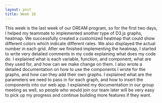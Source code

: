 ```yaml
---
layout: post
title: Week 10
---
```


This week is the last week of our DREAM program, so for the first two days, I helped my teammate to implemented another type of D3.js graphs, heatmap. We successfully created a customized heatmap that could show different colors which indicate different rates. We also displayed the actual number in each grid. After we finished implementing the heatmap, I started to write very detailed comments in my code explaining what does my code do. I explained what is each variable, function, and component, what are they used for, and how can we make change on them. I also wrote a detailed documentation on how to use the components I wrote for the graphs, and how can they add their own graphs. I explained what are the parameters we need to pass in for each graph, and how to insert the components into our web app. I explained my documentation in our group meeting as well, so people who would join our team later will be very easy to pick up my progress and continue building more features if they want.